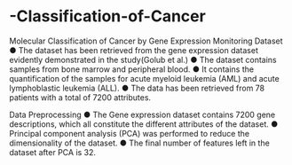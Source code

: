 # -Classification-of-Cancer
 Molecular Classification of Cancer by Gene Expression Monitoring
 Dataset
 ● The dataset has been retrieved from the gene expression dataset evidently
demonstrated in the study(Golub et al.)
 ● The dataset contains samples from bone marrow and peripheral blood.
 ● It contains the quantification of the samples for acute myeloid leukemia (AML) and acute
lymphoblastic leukemia (ALL).
 ● The data has been retrieved from 78 patients with a total of 7200 attributes.

 Data Preprocessing
● The Gene expression dataset contains 7200 gene descriptions, which all
constitute the different attributes of the dataset.
● Principal component analysis (PCA) was performed to reduce the
dimensionality of the dataset.
● The final number of features left in the dataset after PCA is 32.
